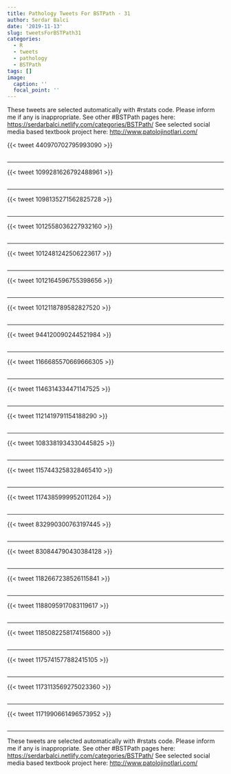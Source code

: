 ```yaml
---
title: Pathology Tweets For BSTPath - 31
author: Serdar Balci
date: '2019-11-13'
slug: tweetsForBSTPath31
categories:
  - R
  - tweets
  - pathology
  - BSTPath
tags: []
image:
  caption: ''
  focal_point: ''
---
```



These tweets are selected automatically with #rstats code. Please inform me if any is inappropriate.
See other #BSTPath pages here: https://serdarbalci.netlify.com/categories/BSTPath/ 
See selected social media based textbook project here: http://www.patolojinotlari.com/

{{< tweet 440970702795993090 >}}
<br>
<br>
<hr>
{{< tweet 1099281626792488961 >}}
<br>
<br>
<hr>
{{< tweet 1098135271562825728 >}}
<br>
<br>
<hr>
{{< tweet 1012558036227932160 >}}
<br>
<br>
<hr>
{{< tweet 1012481242506223617 >}}
<br>
<br>
<hr>
{{< tweet 1012164596755398656 >}}
<br>
<br>
<hr>
{{< tweet 1012118789582827520 >}}
<br>
<br>
<hr>
{{< tweet 944120090244521984 >}}
<br>
<br>
<hr>
{{< tweet 1166685570669666305 >}}
<br>
<br>
<hr>
{{< tweet 1146314334471147525 >}}
<br>
<br>
<hr>
{{< tweet 1121419791154188290 >}}
<br>
<br>
<hr>
{{< tweet 1083381934330445825 >}}
<br>
<br>
<hr>
{{< tweet 1157443258328465410 >}}
<br>
<br>
<hr>
{{< tweet 1174385999952011264 >}}
<br>
<br>
<hr>
{{< tweet 832990300763197445 >}}
<br>
<br>
<hr>
{{< tweet 830844790430384128 >}}
<br>
<br>
<hr>
{{< tweet 1182667238526115841 >}}
<br>
<br>
<hr>
{{< tweet 1188095917083119617 >}}
<br>
<br>
<hr>
{{< tweet 1185082258174156800 >}}
<br>
<br>
<hr>
{{< tweet 1175741577882415105 >}}
<br>
<br>
<hr>
{{< tweet 1173113569275023360 >}}
<br>
<br>
<hr>
{{< tweet 1171990661496573952 >}}
<br>
<br>
<hr>


These tweets are selected automatically with #rstats code. Please inform me if any is inappropriate.
See other #BSTPath pages here: https://serdarbalci.netlify.com/categories/BSTPath/ 
See selected social media based textbook project here: http://www.patolojinotlari.com/
